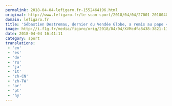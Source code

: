 ```yaml
---
permalink: 2018-04-04-lefigaro.fr-1552464196.html
original: http://www.lefigaro.fr/le-scan-sport/2018/04/04/27001-20180404ARTFIG00264-sebastien-destremau-dernier-du-vendee-globe-a-remis-au-pape-la-cle-des-oceans.php
domain: lefigaro.fr
title: 'Sébastien Destremau, dernier du Vendée Globe, a remis au pape «la clé des océans»'
image: http://i.f1g.fr/media/figaro/orig/2018/04/04/XVMcdfa8438-3821-11e8-95fb-56543b986636.jpg
date: 2018-04-04 16:41:11
category: sport
translations: 
 - 'en'
 - 'es'
 - 'de'
 - 'ru'
 - 'ja'
 - 'it'
 - 'zh-CN'
 - 'zh-TW'
 - 'ar'
 - 'pt'
 - 'hy'
---
```


